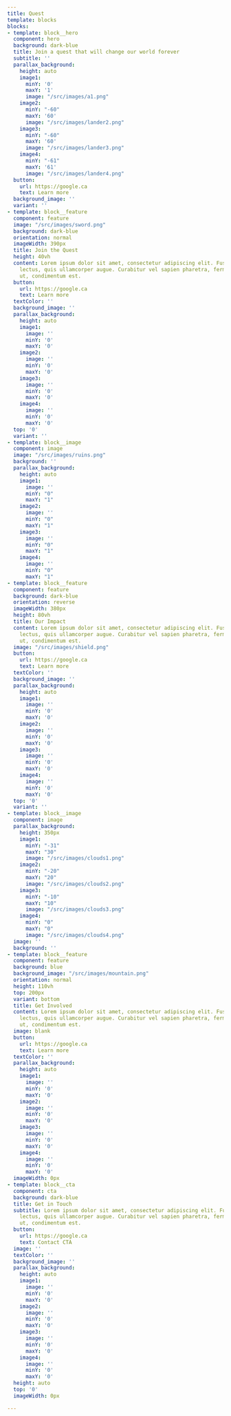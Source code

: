 ```yaml
---
title: Quest
template: blocks
blocks:
- template: block__hero
  component: hero
  background: dark-blue
  title: Join a quest that will change our world forever
  subtitle: ''
  parallax_background:
    height: auto
    image1:
      minY: '0'
      maxY: '1'
      image: "/src/images/a1.png"
    image2:
      minY: "-60"
      maxY: '60'
      image: "/src/images/lander2.png"
    image3:
      minY: "-60"
      maxY: '60'
      image: "/src/images/lander3.png"
    image4:
      minY: "-61"
      maxY: '61'
      image: "/src/images/lander4.png"
  button:
    url: https://google.ca
    text: Learn more
  background_image: ''
  variant: ''
- template: block__feature
  component: feature
  image: "/src/images/sword.png"
  background: dark-blue
  orientation: normal
  imageWidth: 390px
  title: Join the Quest
  height: 40vh
  content: Lorem ipsum dolor sit amet, consectetur adipiscing elit. Fusce at vehicula
    lectus, quis ullamcorper augue. Curabitur vel sapien pharetra, fermentum elit
    ut, condimentum est.
  button:
    url: https://google.ca
    text: Learn more
  textColor: ''
  background_image: ''
  parallax_background:
    height: auto
    image1:
      image: ''
      minY: '0'
      maxY: '0'
    image2:
      image: ''
      minY: '0'
      maxY: '0'
    image3:
      image: ''
      minY: '0'
      maxY: '0'
    image4:
      image: ''
      minY: '0'
      maxY: '0'
  top: '0'
  variant: ''
- template: block__image
  component: image
  image: "/src/images/ruins.png"
  background: ''
  parallax_background:
    height: auto
    image1:
      image: ''
      minY: "0"
      maxY: "1"
    image2:
      image: ''
      minY: "0"
      maxY: "1"
    image3:
      image: ''
      minY: "0"
      maxY: "1"
    image4:
      image: ''
      minY: "0"
      maxY: "1"
- template: block__feature
  component: feature
  background: dark-blue
  orientation: reverse
  imageWidth: 380px
  height: 80vh
  title: Our Impact
  content: Lorem ipsum dolor sit amet, consectetur adipiscing elit. Fusce at vehicula
    lectus, quis ullamcorper augue. Curabitur vel sapien pharetra, fermentum elit
    ut, condimentum est.
  image: "/src/images/shield.png"
  button:
    url: https://google.ca
    text: Learn more
  textColor: ''
  background_image: ''
  parallax_background:
    height: auto
    image1:
      image: ''
      minY: '0'
      maxY: '0'
    image2:
      image: ''
      minY: '0'
      maxY: '0'
    image3:
      image: ''
      minY: '0'
      maxY: '0'
    image4:
      image: ''
      minY: '0'
      maxY: '0'
  top: '0'
  variant: ''
- template: block__image
  component: image
  parallax_background:
    height: 350px
    image1:
      minY: "-31"
      maxY: "30"
      image: "/src/images/clouds1.png"
    image2:
      minY: "-20"
      maxY: "20"
      image: "/src/images/clouds2.png"
    image3:
      minY: "-10"
      maxY: "10"
      image: "/src/images/clouds3.png"
    image4:
      minY: "0"
      maxY: "0"
      image: "/src/images/clouds4.png"
  image: ''
  background: ''
- template: block__feature
  component: feature
  background: blue
  background_image: "/src/images/mountain.png"
  orientation: normal
  height: 110vh
  top: 200px
  variant: bottom
  title: Get Involved
  content: Lorem ipsum dolor sit amet, consectetur adipiscing elit. Fusce at vehicula
    lectus, quis ullamcorper augue. Curabitur vel sapien pharetra, fermentum elit
    ut, condimentum est.
  image: blank
  button:
    url: https://google.ca
    text: Learn more
  textColor: ''
  parallax_background:
    height: auto
    image1:
      image: ''
      minY: '0'
      maxY: '0'
    image2:
      image: ''
      minY: '0'
      maxY: '0'
    image3:
      image: ''
      minY: '0'
      maxY: '0'
    image4:
      image: ''
      minY: '0'
      maxY: '0'
  imageWidth: 0px
- template: block__cta
  component: cta
  background: dark-blue
  title: Get in Touch
  subtitle: Lorem ipsum dolor sit amet, consectetur adipiscing elit. Fusce at vehicula
    lectus, quis ullamcorper augue. Curabitur vel sapien pharetra, fermentum elit
    ut, condimentum est.
  button:
    url: https://google.ca
    text: Contact CTA
  image: ''
  textColor: ''
  background_image: ''
  parallax_background:
    height: auto
    image1:
      image: ''
      minY: '0'
      maxY: '0'
    image2:
      image: ''
      minY: '0'
      maxY: '0'
    image3:
      image: ''
      minY: '0'
      maxY: '0'
    image4:
      image: ''
      minY: '0'
      maxY: '0'
  height: auto
  top: '0'
  imageWidth: 0px

---
```

